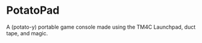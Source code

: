 # PotatoPad
A (potato-y) portable game console made using the TM4C Launchpad, duct tape, and magic.
